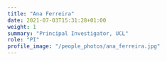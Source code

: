 ```yaml
---
title: "Ana Ferreira"
date: 2021-07-03T15:31:28+01:00
weight: 1
summary: "Principal Investigator, UCL"
role: "PI"
profile_image: "/people_photos/ana_ferreira.jpg"
---
```


